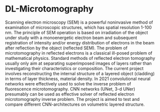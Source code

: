 # DL-Microtomography
Scanning electron microscopy (SEM) is a powerful noninvasive method of examination of microscopic structures, which has spatial resolution 1-100 nm. The principle of SEM operation is based on irradiation of the object under study with a monoenergetic electron beam and subsequent registration of intensity and/or energy distribution of electrons in the beam after reflection by the object (reflected SEM).   The problem of microtomography in reflected electrons is a classical ill-posed problem of mathematical physics. Standard methods of reflected electron tomography usually only aim at separating superimposed images of layers rather than investigating their characteristics or composition. The current project involves reconstructing the internal structure of a layered object (cladding) in terms of layer thickness, material density.   In 2021 convolutional neural networks were effectively used to solve the inverse problem of fluorescence microtomography. CNN networks (UNet, 3-d UNer) presumably can be used as effective solver of reflected electron microtomography inverse problem. The project is aimed to test and compare different CNN-architectures on volumetric layered structure.

